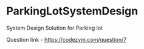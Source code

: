 # ParkingLotSystemDesign
System Design Solution for Parking lot

Question link - https://codezym.com/question/7

